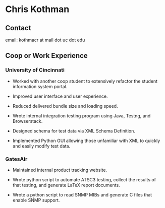 # Chris Kothman

## Contact
email: kothmacr at mail dot uc dot edu

## Coop or Work Experience
### University of Cincinnati
* Worked with another coop student to extensively refactor the student information system portal.
* Improved user interface and user experience.
* Reduced delivered bundle size and loading speed.

* Wrote internal integration testing program using Java, Testng, and Browserstack.
* Designed schema for test data via XML Schema Definition.
* Implemented Python GUI allowing those unfamiliar with XML to quickly and easily modify test data.
### GatesAir
* Maintained internal product tracking website.
* Wrote python script to automate ATSC3 testing, collect the results of that testing, and generate LaTeX report documents.

* Wrote a python script to read SNMP MIBs and generate C files that enable SNMP support.
